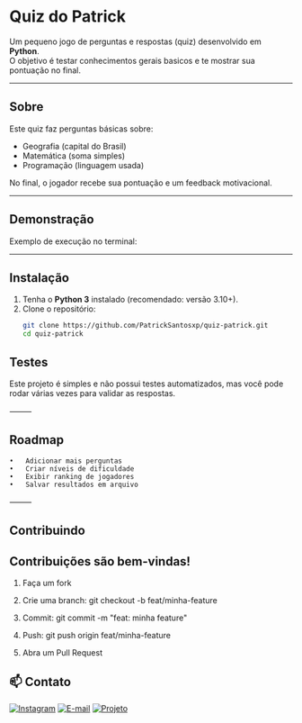 #  Quiz do Patrick

Um pequeno jogo de perguntas e respostas (quiz) desenvolvido em **Python**.  
O objetivo é testar conhecimentos gerais basicos e te mostrar sua pontuação no final.

---

##  Sobre
Este quiz faz perguntas básicas sobre:
- Geografia (capital do Brasil)  
- Matemática (soma simples)  
- Programação (linguagem usada)  

No final, o jogador recebe sua pontuação e um feedback motivacional.

---

##  Demonstração
Exemplo de execução no terminal:




---

##  Instalação
1. Tenha o **Python 3** instalado (recomendado: versão 3.10+).  
2. Clone o repositório:  
   ```bash
   git clone https://github.com/PatrickSantosxp/quiz-patrick.git
   cd quiz-patrick


## Testes

Este projeto é simples e não possui testes automatizados, mas você pode rodar várias vezes para validar as respostas.

⸻

## Roadmap
	•	Adicionar mais perguntas
	•	Criar níveis de dificuldade
	•	Exibir ranking de jogadores
	•	Salvar resultados em arquivo

⸻

## Contribuindo

## Contribuições são bem-vindas!
	
 1.	Faça um fork
	
 2.	Crie uma branch: git checkout -b feat/minha-feature

 3.	Commit: git commit -m "feat: minha feature"
 
 4.	Push: git push origin feat/minha-feature
	
 5.	Abra um Pull Request

## 📫 Contato

[![Instagram](https://img.shields.io/badge/Instagram-%40patrick_ig-blue?style=for-the-badge&logo=instagram)](https://www.instagram.com/ig.patrick7?igsh=MTF0d2I4NHU5Yjk1Yg%3D%3D&utm_source=qr)
[![E-mail](https://img.shields.io/badge/Email-patriksantospp@gmail.com-red?style=for-the-badge&logo=gmail)](mailto:patriksantospp@gmail.com)
[![Projeto](https://img.shields.io/badge/GitHub-Quiz_Project-black?style=for-the-badge&logo=github)](https://github.com/PatrickSantosxp/quiz-patrick)

